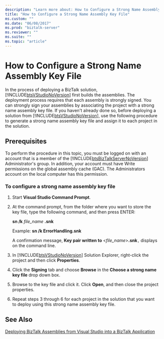 ```yaml
---
description: "Learn more about: How to Configure a Strong Name Assembly Key File"
title: "How to Configure a Strong Name Assembly Key File"
ms.custom: ""
ms.date: "06/08/2017"
ms.prod: "biztalk-server"
ms.reviewer: ""
ms.suite: ""
ms.topic: "article"
---
```

# How to Configure a Strong Name Assembly Key File
In the process of deploying a BizTalk solution, [!INCLUDE[btsVStudioNoVersion](../includes/btsvstudionoversion-md.md)] first builds the assemblies. The deployment process requires that each assembly is strongly signed. You can strongly sign your assemblies by associating the project with a strong name assembly key file. If you haven't already done so, before deploying a solution from [!INCLUDE[btsVStudioNoVersion](../includes/btsvstudionoversion-md.md)], use the following procedure to generate a strong name assembly key file and assign it to each project in the solution.  
  
## Prerequisites  
 To perform the procedure in this topic, you must be logged on with an account that is a member of the [!INCLUDE[btsBizTalkServerNoVersion](../includes/btsbiztalkservernoversion-md.md)] Administrator's group. In addition, your account must have Write permissions on the global assembly cache (GAC). The Administrators account on the local computer has this permission.  
  
### To configure a strong name assembly key file  
  
1. Start **Visual Studio Command Prompt**.  
  
2. At the command prompt, from the folder where you want to store the key file, type the following command, and then press ENTER:  
  
    **sn /k**  *file_name* **.snk**  
  
    Example: **sn /k ErrorHandling.snk**  
  
    A confirmation message, **Key pair written to** \<*file_name*\>**.snk**`,` displays on the command line.  
  
3. In [!INCLUDE[btsVStudioNoVersion](../includes/btsvstudionoversion-md.md)] Solution Explorer, right-click the project and then click **Properties**.  
  
4. Click the **Signing** tab and choose **Browse** in the **Choose a strong name key file** drop down box.  
  
5. Browse to the key file and click it. Click **Open**, and then close the project properties.  
  
6. Repeat steps 3 through 6 for each project in the solution that you want to deploy using this strong name assembly key file.  
  
## See Also  
 [Deploying BizTalk Assemblies from Visual Studio into a BizTalk Application](../core/deploying-biztalk-assemblies-from-visual-studio-into-a-biztalk-application.md)
